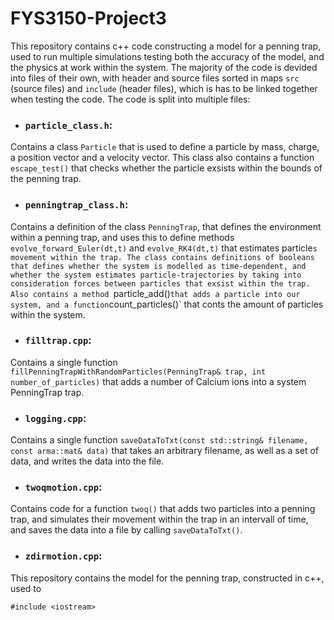 # FYS3150-Project3

This repository contains c++ code constructing a model for a penning trap, used to run multiple simulations testing both the accuracy of the model, and the physics at work within the system. The majority of the code is devided into files of their own, with header and source files sorted in maps `src` (source files) and `include` (header files), which is has to be linked together when testing the code. The code is split into multiple files: 

- ### `particle_class.h`:
Contains a class `Particle` that is used to define a particle by mass, charge, a position vector and a velocity vector. This class also contains a function `escape_test()` that checks whether the particle exsists within the bounds of the penning trap. 

- ### `penningtrap_class.h`:
Contains a definition of the class `PenningTrap`, that defines the environment within a penning trap, and uses this to define methods `evolve_forward_Euler(dt,t)` and `evolve_RK4(dt,t)` that estimates particle`s movement within the trap. The class contains definitions of booleans that defines whether the system is modelled as time-dependent, and whether the system estimates particle-trajectories by taking into consideration forces between particles that exsist within the trap. Also contains a method `particle_add()` that adds a particle into our system, and a function `count_particles()` that conts the amount of particles within the system.

- ### `filltrap.cpp`:
Contains a single function `fillPenningTrapWithRandomParticles(PenningTrap& trap, int number_of_particles)` that adds a number of Calcium ions into a system PenningTrap trap. 

- ### `logging.cpp`:
Contains a single function `saveDataToTxt(const std::string& filename, const arma::mat& data)` that takes an arbitrary filename, as well as a set of data, and writes the data into the file. 

- ###  `twoqmotion.cpp`:
Contains code for a function `twoq()` that adds two particles into a penning trap, and simulates their movement within the trap in an intervall of time, and saves the data into a file by calling `saveDataToTxt()`. 

- ###  `zdirmotion.cpp`:



This repository contains the model for the penning trap, constructed in c++, used to


`#include <iostream>`
